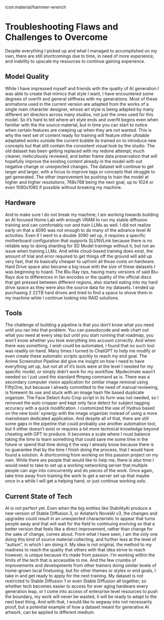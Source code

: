 icon:material/hammer-wrench
# Troubleshooting Flaws and Challenges to Overcome

Despite everything I picked up and what I managed to accomplished on my own, there are still shortcomings due to time, in need of more experience, and inability to upscale my resources to continue gaining experience. 

## Model Quality
While I have impressed myself and friends with the quality of AI generation I was able to create that mimics that style I want, I have encountered some degrees of overfit and general stiffness with my generations. Most of these animations used in the current version are adapted from the works of a single main character designer, whose art style is being adapted by many different art directors across many studios, not just the ones used for this model. So it’s hard to tell where art style ends and overfit begins even when familiar with the the source material, but in time you can start to notice when certain features are creeping up when they are not wanted. This is why the next set of content ready for training will feature other ufotable adaptated works outside the current bubble its trained on to introduce new concepts but that still contain the consistent visual look by the studio. 
The old dataset has been getting replaced with my redone attempt; much cleaner, meticulously reviewed, and better frame data preservation that will hopefully improve the existing content already in the model with out negative change or unexpected changes. The dataset will continue to get larger and larger, with a focus to improve tags or concepts that struggle to get generated. The other improvement be pushing to train the model at higher and higher resolutions; 768x768 being the next goal, up to 1024 or even 1080x1080 if possible without breaking my machine. 

## Hardware
And to make sure I do not break my machine; I am working towards building an AI focused Home Lab with enough VRAM to run my stable diffusion training and can comfortably run and train LLMs as well. I did not realize early on that a 4090 was not enough to do many of the advance level AI activities. Even if I went to a double 3090 set up, it requires a specific motherboard configuration that supports SLI/NVLink because there is no reliable way to doing sharding for SD Model trainings without it, but not an issue when training LLMs. And while cloud-based training does exist, the amount of trial and error required to get things off the ground will add up very fast, that its basically cheaper to upfront all those costs on hardware.
Hard Drive space also became a big issue with the size of these datasets I was beginning to hoard. The Blu-Ray rips, having many versions of said Blu-Rays due to differences in fan encodes or the quality of the official discs that get pressed between different regions, also started eating into my hard drive space as they were also the source data for my datasets. I ended up purchasing 2 22TB hard drives and tried to find a space to shove them in my machine while I continue looking into RAID solutions.

## Tools
The challenge of building a pipeline is that you don’t know what you need until you ran into that problem. You can pseudocode and web chart out what you need at every step but until you start running that roadmap, you won’t know whether you took everything into account correctly. And when there was something, I wish could be automated, I found that no such tool was readily on hand. Many times I turned to ChatGPT to help me modify or even create these automatic scripts quickly to reach my end goal.
The Anime Screenshot Pipeline did give me insight on how I need to have everything set up, but not all of it’s tools were at the level I needed for my specific model, or simply didn’t work for my workflow. Mpdecimate wasn’t needed so I just used the standard ffmpeg command as is. There was a secondary computer vision application for similar image removal using FIftyOne, but because I already committed to the need of manual reviewing, is forewent its use and stuck with an image hash file based duplicate organizer. The Face Detect Auto Crop script in its form was not needed, so I removed the auto cropper and kept only face detect for subject tagging accuracy with a quick modification. I customized the use of Hydrus based on the new tools’ synergy with the image organizer instead of using a more mainstream dedicated application. 
And despite all of that, there are still some gaps in the pipeline that could probably use another automation tool, but it either doesn’t exist or requires a bit more technical knowledge beyond cheating with GPT to produce. It becomes a scale where I must balance taking the time to learn something that could save me some time in the future or spend that time doing it the way I already know because there is no guarantee that by the time I finish doing the process, that I would have found a solution. A shortcoming from working on this passion project on my own. 
While there are people that would like to help me, there is also time I would need to take to set up a working networking server that multiple people can sign into concurrently and do pieces of the work. Once again, take time away from training the work to get a server set up that maybe once in a while I will get a helping hand, or just continue working solo.

## Current State of Tech

AI is not perfect yet. Even when the big entities like StabilityAI produce a new version of Stable Diffusion 3, or Anlatan’s NovelAI v3, the changes and upgrades could result in an unexpected characteristic to appear that turns people away and that will wait for the field to continuing evolving so that a better version that feels like a direct improvement, rather than change for the sake of change, comes about. 
From what I have seen, I am the only one doing this kind of source material collecting, and further less at the level of “autism”, in which I am doing it. My idea is not original, the method to my madness to reach the quality that others with that idea strive to reach however, is unique because it’s made from passion. 
I’m working within the limits of the tech that is accessible to me. And the few crumbs of improvements and developments from other trainers doing similar levels of home-grown local finetuning, but for other themes or styles or end goals, I take in and get ready to apply for the next training. 
My dataset is not restricted to Stable Diffusion 1 or even Stable Diffusion all together, so whether tech becomes easier to access for ever aging hardware every generation leap, or I come into access of enterprise level resources to push the boundary, my work will never be wasted, it will be ready to adapt to the next best thing. And with that, I would like to segway into not necessarily proof, but a potential example of how a dataset meant for generative AI artwork, can be applied to different medium.
